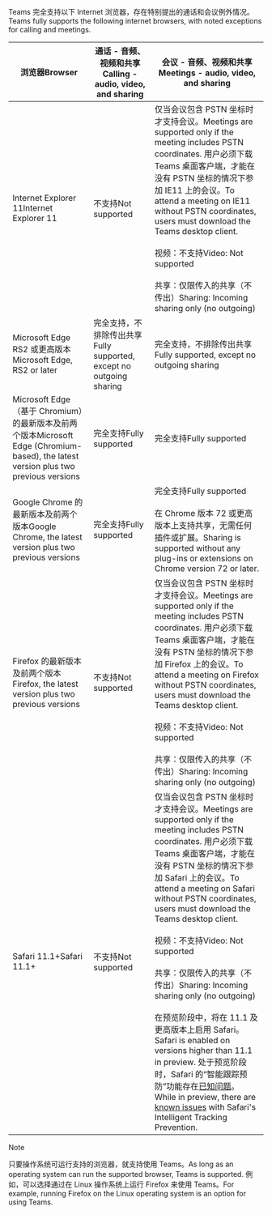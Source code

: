 <span data-ttu-id="342e5-101">Teams 完全支持以下 Internet 浏览器，存在特别提出的通话和会议例外情况。</span><span class="sxs-lookup"><span data-stu-id="342e5-101">Teams fully supports the following internet browsers, with noted exceptions for calling and meetings.</span></span>


|<span data-ttu-id="342e5-102">浏览器</span><span class="sxs-lookup"><span data-stu-id="342e5-102">Browser</span></span>  |<span data-ttu-id="342e5-103">通话 - 音频、视频和共享</span><span class="sxs-lookup"><span data-stu-id="342e5-103">Calling - audio, video, and sharing</span></span>  |<span data-ttu-id="342e5-104">会议 - 音频、视频和共享</span><span class="sxs-lookup"><span data-stu-id="342e5-104">Meetings - audio, video, and sharing</span></span>  |
|---------|---------|---------|
|<span data-ttu-id="342e5-105">Internet Explorer 11</span><span class="sxs-lookup"><span data-stu-id="342e5-105">Internet Explorer 11</span></span>     |<span data-ttu-id="342e5-106">不支持</span><span class="sxs-lookup"><span data-stu-id="342e5-106">Not supported</span></span>         |<span data-ttu-id="342e5-107">仅当会议包含 PSTN 坐标时才支持会议。</span><span class="sxs-lookup"><span data-stu-id="342e5-107">Meetings are supported only if the meeting includes PSTN coordinates.</span></span> <span data-ttu-id="342e5-108">用户必须下载 Teams 桌面客户端，才能在没有 PSTN 坐标的情况下参加 IE11 上的会议。</span><span class="sxs-lookup"><span data-stu-id="342e5-108">To attend a meeting on IE11 without PSTN coordinates, users must download the Teams desktop client.</span></span><br><br><span data-ttu-id="342e5-109">视频：不支持</span><span class="sxs-lookup"><span data-stu-id="342e5-109">Video: Not supported</span></span><br><br><span data-ttu-id="342e5-110">共享：仅限传入的共享（不传出）</span><span class="sxs-lookup"><span data-stu-id="342e5-110">Sharing: Incoming sharing only (no outgoing)</span></span>     |
|<span data-ttu-id="342e5-111">Microsoft Edge RS2 或更高版本</span><span class="sxs-lookup"><span data-stu-id="342e5-111">Microsoft Edge, RS2 or later</span></span>     |<span data-ttu-id="342e5-112">完全支持，不排除传出共享</span><span class="sxs-lookup"><span data-stu-id="342e5-112">Fully supported, except no outgoing sharing</span></span>         |<span data-ttu-id="342e5-113">完全支持，不排除传出共享</span><span class="sxs-lookup"><span data-stu-id="342e5-113">Fully supported, except no outgoing sharing</span></span>         |
|<span data-ttu-id="342e5-114">Microsoft Edge（基于 Chromium）的最新版本及前两个版本</span><span class="sxs-lookup"><span data-stu-id="342e5-114">Microsoft Edge (Chromium-based), the latest version plus two previous versions</span></span>     | <span data-ttu-id="342e5-115">完全支持</span><span class="sxs-lookup"><span data-stu-id="342e5-115">Fully supported</span></span>    |<span data-ttu-id="342e5-116">完全支持</span><span class="sxs-lookup"><span data-stu-id="342e5-116">Fully supported</span></span>         |
|<span data-ttu-id="342e5-117">Google Chrome 的最新版本及前两个版本</span><span class="sxs-lookup"><span data-stu-id="342e5-117">Google Chrome, the latest version plus two previous versions</span></span>       |<span data-ttu-id="342e5-118">完全支持</span><span class="sxs-lookup"><span data-stu-id="342e5-118">Fully supported</span></span> |<span data-ttu-id="342e5-119">完全支持</span><span class="sxs-lookup"><span data-stu-id="342e5-119">Fully supported</span></span> <br> <br><span data-ttu-id="342e5-120">在 Chrome 版本 72 或更高版本上支持共享，无需任何插件或扩展。</span><span class="sxs-lookup"><span data-stu-id="342e5-120">Sharing is supported without any plug-ins or extensions on Chrome version 72 or later.</span></span>       |
|<span data-ttu-id="342e5-121">Firefox 的最新版本及前两个版本</span><span class="sxs-lookup"><span data-stu-id="342e5-121">Firefox, the latest version plus two previous versions</span></span>     |<span data-ttu-id="342e5-122">不支持</span><span class="sxs-lookup"><span data-stu-id="342e5-122">Not supported</span></span>         |<span data-ttu-id="342e5-123">仅当会议包含 PSTN 坐标时才支持会议。</span><span class="sxs-lookup"><span data-stu-id="342e5-123">Meetings are supported only if the meeting includes PSTN coordinates.</span></span> <span data-ttu-id="342e5-124">用户必须下载 Teams 桌面客户端，才能在没有 PSTN 坐标的情况下参加 Firefox 上的会议。</span><span class="sxs-lookup"><span data-stu-id="342e5-124">To attend a meeting on Firefox without PSTN coordinates, users must download the Teams desktop client.</span></span><br><br><span data-ttu-id="342e5-125">视频：不支持</span><span class="sxs-lookup"><span data-stu-id="342e5-125">Video: Not supported</span></span><br><br><span data-ttu-id="342e5-126">共享：仅限传入的共享（不传出）</span><span class="sxs-lookup"><span data-stu-id="342e5-126">Sharing: Incoming sharing only (no outgoing)</span></span>     |
|<span data-ttu-id="342e5-127">Safari 11.1+</span><span class="sxs-lookup"><span data-stu-id="342e5-127">Safari 11.1+</span></span>     | <span data-ttu-id="342e5-128">不支持</span><span class="sxs-lookup"><span data-stu-id="342e5-128">Not supported</span></span>        |<span data-ttu-id="342e5-129">仅当会议包含 PSTN 坐标时才支持会议。</span><span class="sxs-lookup"><span data-stu-id="342e5-129">Meetings are supported only if the meeting includes PSTN coordinates.</span></span> <span data-ttu-id="342e5-130">用户必须下载 Teams 桌面客户端，才能在没有 PSTN 坐标的情况下参加 Safari 上的会议。</span><span class="sxs-lookup"><span data-stu-id="342e5-130">To attend a meeting on Safari without PSTN coordinates, users must download the Teams desktop client.</span></span><br><br><span data-ttu-id="342e5-131">视频：不支持</span><span class="sxs-lookup"><span data-stu-id="342e5-131">Video: Not supported</span></span><br><br><span data-ttu-id="342e5-132">共享：仅限传入的共享（不传出）</span><span class="sxs-lookup"><span data-stu-id="342e5-132">Sharing: Incoming sharing only (no outgoing)</span></span><br><br><span data-ttu-id="342e5-133">在预览阶段中，将在 11.1 及更高版本上启用 Safari。</span><span class="sxs-lookup"><span data-stu-id="342e5-133">Safari is enabled on versions higher than 11.1 in preview.</span></span> <span data-ttu-id="342e5-134">处于预览阶段时，Safari 的“智能跟踪预防”功能存在[已知问题](https://support.office.com/article/safari-browser-support-1aac0a7c-35a8-42c1-a7df-f674afe234df)。</span><span class="sxs-lookup"><span data-stu-id="342e5-134">While in preview, there are [known issues](https://support.office.com/article/safari-browser-support-1aac0a7c-35a8-42c1-a7df-f674afe234df) with Safari's Intelligent Tracking Prevention.</span></span>      |


> [!NOTE]
> <span data-ttu-id="342e5-135">只要操作系统可运行支持的浏览器，就支持使用 Teams。</span><span class="sxs-lookup"><span data-stu-id="342e5-135">As long as an operating system can run the supported browser, Teams is supported.</span></span> <span data-ttu-id="342e5-136">例如，可以选择通过在 Linux 操作系统上运行 Firefox 来使用 Teams。</span><span class="sxs-lookup"><span data-stu-id="342e5-136">For example, running Firefox on the Linux operating system is an option for using Teams.</span></span>
